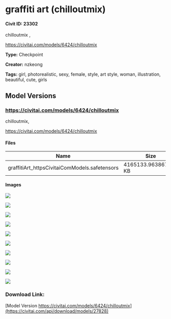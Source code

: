 # graffiti art (chilloutmix)

#### Civit ID: 23302

<p>chilloutmix , </p><p><a target="_blank" rel="ugc" href="https://civitai.com/models/6424/chilloutmix">https://civitai.com/models/6424/chilloutmix</a></p>

**Type:** Checkpoint

**Creator:** nzkeong

**Tags:** girl, photorealistic, sexy, female, style, art style, woman, illustration, beautiful, cute, girls

## Model Versions

### https://civitai.com/models/6424/chilloutmix

<p>chilloutmix,</p><p><a target="_blank" rel="ugc" href="https://civitai.com/models/6424/chilloutmix">https://civitai.com/models/6424/chilloutmix</a></p>

#### Files

| Name | Size | Type | Format | Download Url | AutoV1 | AutoV2 | SHA256 | CRC32 | BLAKE3 |
| --- | --- | --- | --- | --- | --- | --- | --- | --- | --- |
| graffitiArt_httpsCivitaiComModels.safetensors | 4165133.963867188 KB | Model | SafeTensor | https://civitai.com/api/download/models/27828 | 95F8D0A7 | FC2511737A | FC2511737A54C5E80B89AB03E0AB4B98D051AB187F92860F3CD664DC9D08B271 | 78CA5DFC | 63593952F3B3DA9345E9DBEA2B0E98EDD4D899DFD303C4CECF8DAB0BE71775D0 |

#### Images

<p><img src="https://image.civitai.com/xG1nkqKTMzGDvpLrqFT7WA/9505ef71-184c-4a4a-b454-3d58b9f87200/width=450/324457.jpeg" /></p>

<p><img src="https://image.civitai.com/xG1nkqKTMzGDvpLrqFT7WA/ba4237e7-db6e-4465-365d-80af5d8cb100/width=450/312507.jpeg" /></p>

<p><img src="https://image.civitai.com/xG1nkqKTMzGDvpLrqFT7WA/7835b63e-d071-4703-b5da-1b9256d8fe00/width=450/312502.jpeg" /></p>

<p><img src="https://image.civitai.com/xG1nkqKTMzGDvpLrqFT7WA/7078fe47-4a0f-4f7f-d887-89055078d800/width=450/312514.jpeg" /></p>

<p><img src="https://image.civitai.com/xG1nkqKTMzGDvpLrqFT7WA/e779cced-ae60-4d89-7ac7-cc83124c8600/width=450/312513.jpeg" /></p>

<p><img src="https://image.civitai.com/xG1nkqKTMzGDvpLrqFT7WA/b810442d-521c-4c3c-794b-05c505513700/width=450/312512.jpeg" /></p>

<p><img src="https://image.civitai.com/xG1nkqKTMzGDvpLrqFT7WA/56b6f268-4dfa-4191-82ae-05ff483bb800/width=450/312510.jpeg" /></p>

<p><img src="https://image.civitai.com/xG1nkqKTMzGDvpLrqFT7WA/c71a61f6-1f1b-4897-091c-2e56ebd58300/width=450/312509.jpeg" /></p>

<p><img src="https://image.civitai.com/xG1nkqKTMzGDvpLrqFT7WA/2939cbca-5869-48bc-1338-1b103191a000/width=450/312508.jpeg" /></p>

<p><img src="https://image.civitai.com/xG1nkqKTMzGDvpLrqFT7WA/32330435-6c1a-4b2f-a886-309ba34d0200/width=450/312504.jpeg" /></p>

### Download Link:

[Model Version https://civitai.com/models/6424/chilloutmix](https://civitai.com/api/download/models/27828)

